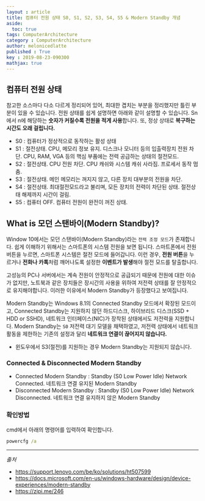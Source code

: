 ```yaml
---
layout : article
title: 컴퓨터 전원 상태 S0, S1, S2, S3, S4, S5 & Modern Standby 개념
aside:
  toc: true
tags: ComputerArchitecture
category : ComputerArchitecture
author: melonicedlatte
published : True
key : 2019-08-23-090300
mathjax: true
---
```

## 컴퓨터 전원 상태
참고한 소스마다 다소 다르게 정리되어 있어, 최대한 겹치는 부분을 정리했지만 틀린 부분이 있을 수 있습니다. 전원 상태를 쉽게 설명하면 아래와 같이 설명할 수 있습니다. Sn에서 n에 해당하는 **숫자가 커질수록 전원을 적게 사용**합니다. 또, 정상 상태로 **복구하는 시간도 오래 걸립니다.**
- S0 : 컴퓨터가 정상적으로 동작하는 활성 상태 
- S1 : 절전상태. CPU, 메모리 정보 유지. 디스크나 모니터 등의 입출력장치 전원 차단. CPU, RAM, VGA 등의 핵심 부품에는 전력 공급하는 상태의 절전모드.
- S2 : 절전상태. CPU 전원 차단. CPU 캐쉬와 시스템 캐쉬 사라짐. 프로세서 동작 멈춤.
- S3 : 절전상태. 메인 메모리는 꺼지지 않고, 다른 장치 대부분의 전원을 차단.
- S4 : 절전상태. 최대절전모드라고 불리며, 모든 장치의 전력이 차단된 상태. 절전상태 해제까지 시간이 걸림.
- S5 : 컴퓨터 OFF. 컴퓨터 전원이 완전이 꺼진 상태.

## What is 모던 스탠바이(Modern Standby)?
Window 10에서는 모던 스탠바이(Modern Standby)라는 `전력 조정 모드`가 존재합니다. 쉽게 이해하기 위해서는 스마트폰의 시스템 전원을 보면 됩니다. 스마트폰에서 전원 버튼을 누르면, 스마트폰 시스템은 절전 모드에 들어갑니다. 이런 경우, **전원 버튼**을 누르거나 **전화나 카톡**처럼 깨어나도록 설정한 **이벤트가 발생**해야 절전 모드를 탈출합니다. 

고성능의 PC나 서버에서는 계속 전원이 안정적으로 공급되기 때문에 전원에 대한 이슈가 없지만, 노트북과 같은 장치들은 장시간의 사용을 위하여 저전력 상태를 잘 안정적으로 유지해야합니다. 이러한 이유에서 Modern Standby가 등장했다고 보여집니다. 

Modern Standby는 Windows 8.1의 Connected Standby 모드에서 확장된 모드이고, Connected Standby는 지원하지 않던 하드디스크, 하이브리드 디스크(SSD + HDD or SSHD), 네트워크 인터페이스(NIC)가 장착된 상태에서도 저전력을 지원합니다. Modern Standby는 `S0` 저전력 대기 모델을 채택하였고, 저전력 상태에서 네트워크 활동을 제한하는 기존의 설정과 달리 **네트워크 연결이 끊어지지 않습니다.**

+ 윈도우에서 S3(절전)를 지원하는 경우 Modern Standby는 지원되지 않습니다.

### Connected & Disconnected Modern Standby
- Connected Modern Standby : Standby (S0 Low Power Idle) Network Connected. 네트워크 연결 유지된 Modern Standby
- Disconnected Modern Standby : Standby (S0 Low Power Idle) Network Disconnected. 네트워크 연결 유지하지 않은 Modern Standby

### 확인방법
cmd에서 아래의 명령어를 입력하여 확인합니다. 

~~~cmd
powercfg /a
~~~


---
*출처*
- https://support.lenovo.com/be/ko/solutions/ht507599
- https://docs.microsoft.com/en-us/windows-hardware/design/device-experiences/modern-standby
- https://zipi.me/246
